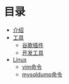 # 目录

* [介绍](README.md)
* [工具]()
	* [谷歌插件](Google_ext/gg-extension.md)
	* [开发工具](tool/tools.md)
* [Linux]()
	* [vim命令](Linux/vim.md)
	* [mysqldump命令](Linux/mysqldump.md)
